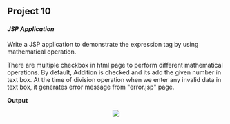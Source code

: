 
## Project 10

#### _JSP Application_


Write a JSP application to demonstrate the expression tag by using mathematical
operation.

There are multiple checkbox in html page to perform different mathematical operations. By
default, Addition is checked and its add the given number in text box. At the time of division
operation when we enter any invalid data in text box, it generates error message
from "error.jsp" page.

**Output**
<div align="center">
<img src="https://user-images.githubusercontent.com/83420185/169500645-96cd0081-f6c1-49df-82e5-520bb8438e56.png">
</div>
